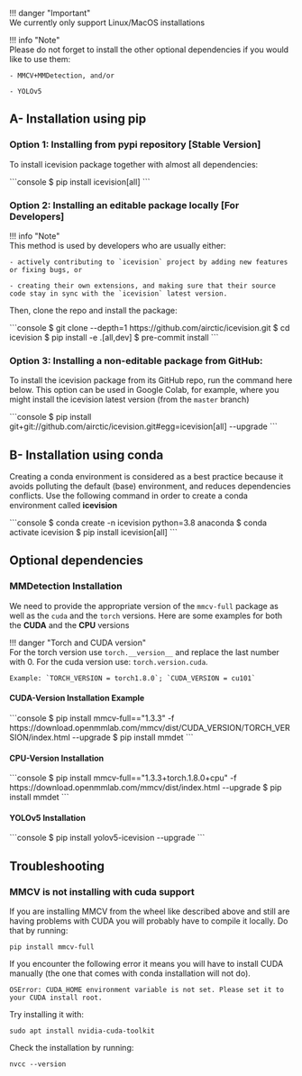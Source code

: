 !!! danger "Important"  
    We currently only support Linux/MacOS installations

!!! info "Note"  
    Please do not forget to install the other optional dependencies if you would like to use them:
    
    - MMCV+MMDetection, and/or 

    - YOLOv5 

## A- Installation using pip

### **Option 1:** Installing from pypi repository **[Stable Version]**
 
To install icevision package together with almost all dependencies:

<div class="termy">
```console
$ pip install icevision[all]
```
</div>


### **Option 2:** Installing an editable package locally **[For Developers]**

!!! info "Note"  
    This method is used by developers who are usually either:

    - actively contributing to `icevision` project by adding new features or fixing bugs, or 

    - creating their own extensions, and making sure that their source code stay in sync with the `icevision` latest version.

Then, clone the repo and install the package:
<div class="termy">
```console
$ git clone --depth=1 https://github.com/airctic/icevision.git
$ cd icevision
$ pip install -e .[all,dev]
$ pre-commit install
```
</div>


### **Option 3:** Installing a non-editable package from GitHub:

To install the icevision package from its GitHub repo, run the command here below. This option can be used in Google Colab,
for example, where you might install the icevision latest version (from the `master` branch)

<div class="termy">
```console
$ pip install git+git://github.com/airctic/icevision.git#egg=icevision[all] --upgrade
```
</div>


## B- Installation using conda
Creating a conda environment is considered as a best practice because it avoids polluting the default (base) environment, and reduces dependencies conflicts. Use the following command in order to create a conda environment called **icevision**

<div class="termy">
```console
$ conda create -n icevision python=3.8 anaconda
$ conda activate icevision
$ pip install icevision[all]
```
</div>

## Optional dependencies

### MMDetection Installation

We need to provide the appropriate version of the `mmcv-full` package as well as the `cuda` and the `torch` versions. Here are some examples for both the **CUDA** and the **CPU** versions  

!!! danger "Torch and CUDA version"  
    For the torch version use `torch.__version__` and replace the last number with 0.
    For the cuda version use: `torch.version.cuda`.

    Example: `TORCH_VERSION = torch1.8.0`; `CUDA_VERSION = cu101`

#### CUDA-Version Installation Example
<div class="termy">
```console
$ pip install mmcv-full=="1.3.3" -f https://download.openmmlab.com/mmcv/dist/CUDA_VERSION/TORCH_VERSION/index.html --upgrade
$ pip install mmdet
```
</div>

#### CPU-Version Installation
<div class="termy">
```console
$ pip install mmcv-full=="1.3.3+torch.1.8.0+cpu" -f https://download.openmmlab.com/mmcv/dist/index.html --upgrade
$ pip install mmdet
```
</div>

#### YOLOv5 Installation
<div class="termy">
```console
$ pip install yolov5-icevision --upgrade
```
</div>

## Troubleshooting

### MMCV is not installing with cuda support
If you are installing MMCV from the wheel like described above and still are having problems with CUDA you will probably have to compile it locally. Do that by running:
```
pip install mmcv-full
```

If you encounter the following error it means you will have to install CUDA manually (the one that comes with conda installation will not do).
```
OSError: CUDA_HOME environment variable is not set. Please set it to your CUDA install root.
```
Try installing it with:
```
sudo apt install nvidia-cuda-toolkit
```
Check the installation by running:
```
nvcc --version
```

